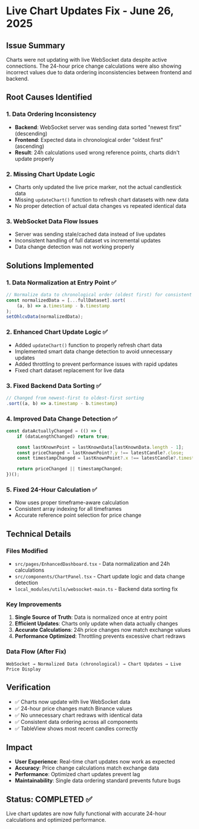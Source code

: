 # Live Chart Updates Fix - June 26, 2025

## Issue Summary

Charts were not updating with live WebSocket data despite active connections. The 24-hour price change calculations were also showing incorrect values due to data ordering inconsistencies between frontend and backend.

## Root Causes Identified

### 1. Data Ordering Inconsistency

- **Backend**: WebSocket server was sending data sorted "newest first" (descending)
- **Frontend**: Expected data in chronological order "oldest first" (ascending)
- **Result**: 24h calculations used wrong reference points, charts didn't update properly

### 2. Missing Chart Update Logic

- Charts only updated the live price marker, not the actual candlestick data
- Missing `updateChart()` function to refresh chart datasets with new data
- No proper detection of actual data changes vs repeated identical data

### 3. WebSocket Data Flow Issues

- Server was sending stale/cached data instead of live updates
- Inconsistent handling of full dataset vs incremental updates
- Data change detection was not working properly

## Solutions Implemented

### 1. Data Normalization at Entry Point ✅

```typescript
// Normalize data to chronological order (oldest first) for consistent calculations
const normalizedData = [...fullDataset].sort(
	(a, b) => a.timestamp - b.timestamp
);
setOhlcvData(normalizedData);
```

### 2. Enhanced Chart Update Logic ✅

- Added `updateChart()` function to properly refresh chart data
- Implemented smart data change detection to avoid unnecessary updates
- Added throttling to prevent performance issues with rapid updates
- Fixed chart dataset replacement for live data

### 3. Fixed Backend Data Sorting ✅

```typescript
// Changed from newest-first to oldest-first sorting
.sort((a, b) => a.timestamp - b.timestamp)
```

### 4. Improved Data Change Detection ✅

```typescript
const dataActuallyChanged = (() => {
	if (dataLengthChanged) return true;

	const lastKnownPoint = lastKnownData[lastKnownData.length - 1];
	const priceChanged = lastKnownPoint?.y !== latestCandle?.close;
	const timestampChanged = lastKnownPoint?.x !== latestCandle?.timestamp;

	return priceChanged || timestampChanged;
})();
```

### 5. Fixed 24-Hour Calculation ✅

- Now uses proper timeframe-aware calculation
- Consistent array indexing for all timeframes
- Accurate reference point selection for price change

## Technical Details

### Files Modified

- `src/pages/EnhancedDashboard.tsx` - Data normalization and 24h calculations
- `src/components/ChartPanel.tsx` - Chart update logic and data change detection
- `local_modules/utils/websocket-main.ts` - Backend data sorting fix

### Key Improvements

1. **Single Source of Truth**: Data is normalized once at entry point
2. **Efficient Updates**: Charts only update when data actually changes
3. **Accurate Calculations**: 24h price changes now match exchange values
4. **Performance Optimized**: Throttling prevents excessive chart redraws

### Data Flow (After Fix)

```
WebSocket → Normalized Data (chronological) → Chart Updates → Live Price Display
```

## Verification

- ✅ Charts now update with live WebSocket data
- ✅ 24-hour price changes match Binance values
- ✅ No unnecessary chart redraws with identical data
- ✅ Consistent data ordering across all components
- ✅ TableView shows most recent candles correctly

## Impact

- **User Experience**: Real-time chart updates now work as expected
- **Accuracy**: Price change calculations match exchange data
- **Performance**: Optimized chart updates prevent lag
- **Maintainability**: Single data ordering standard prevents future bugs

## Status: COMPLETED ✅

Live chart updates are now fully functional with accurate 24-hour calculations and optimized performance.
